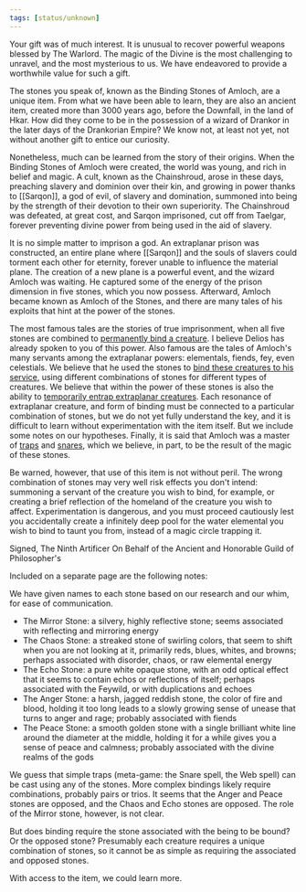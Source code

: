 ```yaml
---
tags: [status/unknown]
---
```


Your gift was of much interest. It is unusual to recover powerful weapons blessed by The Warlord. The magic of the Divine is the most challenging to unravel, and the most mysterious to us. We have endeavored to provide a worthwhile value for such a gift.

The stones you speak of, known as the Binding Stones of Amloch, are a unique item. From what we have been able to learn, they are also an ancient item, created more than 3000 years ago, before the Downfall, in the land of Hkar. How did they come to be in the possession of a wizard of Drankor in the later days of the Drankorian Empire? We know not, at least not yet, not without another gift to entice our curiosity. 

Nonetheless, much can be learned from the story of their origins. When the Binding Stones of Amloch were created, the world was young, and rich in belief and magic. A cult, known as the Chainshroud, arose in these days, preaching slavery and dominion over their kin, and growing in power thanks to [[Sarqon]], a god of evil, of slavery and domination, summoned into being by the strength of their devotion to their own superiority. The Chainshroud was defeated, at great cost, and Sarqon imprisoned, cut off from Taelgar, forever preventing divine power from being used in the aid of slavery. 

It is no simple matter to imprison a god. An extraplanar prison was constructed, an entire plane where [[Sarqon]] and the souls of slavers could torment each other for eternity, forever unable to influence the material plane. The creation of a new plane is a powerful event, and the wizard Amloch was waiting. He captured some of the energy of the prison dimension in five stones, which you now possess. Afterward, Amloch became known as Amloch of the Stones, and there are many tales of his exploits that hint at the power of the stones. 

The most famous tales are the stories of true imprisonment, when all five stones are combined to [permanently bind a creature](https://www.dndbeyond.com/spells/imprisonment). I believe Delios has already spoken to you of this power. Also famous are the tales of Amloch's many servants among the extraplanar powers: elementals, fiends, fey, even celestials. We believe that he used the stones to [bind these creatures to his service](https://www.dndbeyond.com/spells/planar-binding), using different combinations of stones for different types of creatures. We believe that within the power of these stones is also the ability to [temporarily entrap extraplanar creatures](https://www.dndbeyond.com/spells/magic-circle). Each resonance of extraplanar creature, and form of binding must be connected to a particular combination of stones, but we do not yet fully understand the key, and it is difficult to learn without experimentation with the item itself. But we include some notes on our hypotheses. Finally, it is said that Amloch was a master of [traps](https://www.dndbeyond.com/spells/web) and [snares](https://www.dndbeyond.com/spells/snare), which we believe, in part, to be the result of the magic of these stones.

Be warned, however, that use of this item is not without peril. The wrong combination of stones may very well risk effects you don't intend: summoning a servant of the creature you wish to bind, for example, or creating a brief reflection of the homeland of the creature you wish to affect. Experimentation is dangerous, and you must proceed cautiously lest you accidentally create a infinitely deep pool for the water elemental you wish to bind to taunt you from, instead of a magic circle trapping it.

Signed,
The Ninth Artificer
On Behalf of the Ancient and Honorable Guild of Philosopher's

Included on a separate page are the following notes:  
  
We have given names to each stone based on our research and our whim, for ease of communication. 
  
- The Mirror Stone: a silvery, highly reflective stone; seems associated with reflecting and mirroring energy  
- The Chaos Stone: a streaked stone of swirling colors, that seem to shift when you are not looking at it, primarily reds, blues, whites, and browns; perhaps associated with disorder, chaos, or raw elemental energy  
- The Echo Stone: a pure white opaque stone, with an odd optical effect that it seems to contain echos or reflections of itself; perhaps associated with the Feywild, or with duplications and echoes  
- The Anger Stone: a harsh, jagged reddish stone, the color of fire and blood, holding it too long leads to a slowly growing sense of unease that turns to anger and rage; probably associated with fiends  
- The Peace Stone: a smooth golden stone with a single brilliant white line around the diameter at the middle, holding it for a while gives you a sense of peace and calmness; probably associated with the divine realms of the gods  

We guess that simple traps (meta-game: the Snare spell, the Web spell) can be cast using any of the stones. More complex bindings likely require combinations, probably pairs or trios. It seems that the Anger and Peace stones are opposed, and the Chaos and Echo stones are opposed. The role of the Mirror stone, however, is not clear. 

But does binding require the stone associated with the being to be bound? Or the opposed stone? Presumably each creature requires a unique combination of stones, so it cannot be as simple as requiring the associated and opposed stones. 

With access to the item, we could learn more.